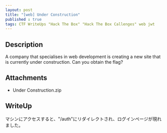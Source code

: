 ```yaml
---
layout: post
title: "[web] Under Construction"
published : true
tags: CTF WriteUps "Hack The Box" "Hack The Box Callenges" web jwt
---
```

## Description
A company that specialises in web development is creating a new site that is currently under construction. Can you obtain the flag?

## Attachments
- Under Construction.zip

## WriteUp
マシンにアクセスすると、"/auth"にリダイレクトされ、ログインページが現れました。
